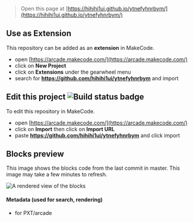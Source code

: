  


> Open this page at [https://hihihi1ui.github.io/ytnefyhnrbym/](https://hihihi1ui.github.io/ytnefyhnrbym/)

## Use as Extension

This repository can be added as an **extension** in MakeCode.

* open [https://arcade.makecode.com/](https://arcade.makecode.com/)
* click on **New Project**
* click on **Extensions** under the gearwheel menu
* search for **https://github.com/hihihi1ui/ytnefyhnrbym** and import

## Edit this project ![Build status badge](https://github.com/hihihi1ui/ytnefyhnrbym/workflows/MakeCode/badge.svg)

To edit this repository in MakeCode.

* open [https://arcade.makecode.com/](https://arcade.makecode.com/)
* click on **Import** then click on **Import URL**
* paste **https://github.com/hihihi1ui/ytnefyhnrbym** and click import

## Blocks preview

This image shows the blocks code from the last commit in master.
This image may take a few minutes to refresh.

![A rendered view of the blocks](https://github.com/hihihi1ui/ytnefyhnrbym/raw/master/.github/makecode/blocks.png)

#### Metadata (used for search, rendering)

* for PXT/arcade
<script src="https://makecode.com/gh-pages-embed.js"></script><script>makeCodeRender("{{ site.makecode.home_url }}", "{{ site.github.owner_name }}/{{ site.github.repository_name }}");</script>
